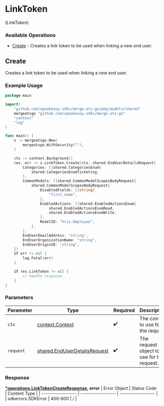 # LinkToken
(*LinkToken*)

### Available Operations

* [Create](#create) - Creates a link token to be used when linking a new end user.

## Create

Creates a link token to be used when linking a new end user.

### Example Usage

```go
package main

import(
	"github.com/speakeasy-sdks/merge-ats-go/pkg/models/shared"
	mergeatsgo "github.com/speakeasy-sdks/merge-ats-go"
	"context"
	"log"
)

func main() {
    s := mergeatsgo.New(
        mergeatsgo.WithSecurity(""),
    )

    ctx := context.Background()
    res, err := s.LinkToken.Create(ctx, shared.EndUserDetailsRequest{
        Categories: []shared.CategoriesEnum{
            shared.CategoriesEnumTicketing,
        },
        CommonModels: []shared.CommonModelScopesBodyRequest{
            shared.CommonModelScopesBodyRequest{
                DisabledFields: []string{
                    "first_name",
                },
                EnabledActions: []shared.EnabledActionsEnum{
                    shared.EnabledActionsEnumRead,
                    shared.EnabledActionsEnumWrite,
                },
                ModelID: "hris.Employee",
            },
        },
        EndUserEmailAddress: "string",
        EndUserOrganizationName: "string",
        EndUserOriginID: "string",
    })
    if err != nil {
        log.Fatal(err)
    }

    if res.LinkToken != nil {
        // handle response
    }
}
```

### Parameters

| Parameter                                                                        | Type                                                                             | Required                                                                         | Description                                                                      |
| -------------------------------------------------------------------------------- | -------------------------------------------------------------------------------- | -------------------------------------------------------------------------------- | -------------------------------------------------------------------------------- |
| `ctx`                                                                            | [context.Context](https://pkg.go.dev/context#Context)                            | :heavy_check_mark:                                                               | The context to use for the request.                                              |
| `request`                                                                        | [shared.EndUserDetailsRequest](../../pkg/models/shared/enduserdetailsrequest.md) | :heavy_check_mark:                                                               | The request object to use for the request.                                       |


### Response

**[*operations.LinkTokenCreateResponse](../../pkg/models/operations/linktokencreateresponse.md), error**
| Error Object       | Status Code        | Content Type       |
| ------------------ | ------------------ | ------------------ |
| sdkerrors.SDKError | 400-600            | */*                |
